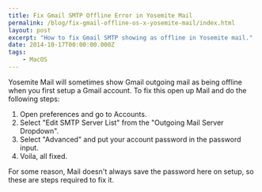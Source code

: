 ```yaml
---
title: Fix Gmail SMTP Offline Error in Yosemite Mail
permalink: /blog/fix-gmail-offline-os-x-yosemite-mail/index.html
layout: post
excerpt: "How to fix Gmail SMTP showing as offline in Yosemite mail."
date: 2014-10-17T00:00:00.000Z
tags:
    - MacOS
---
```


Yosemite Mail will sometimes show Gmail outgoing mail as being offline when you first setup a Gmail account. To fix this open up Mail and do the following steps:

1. Open preferences and go to Accounts.
2. Select "Edit SMTP Server List" from the "Outgoing Mail Server Dropdown".
3. Select "Advanced" and put your account password in the password input.
4. Voila, all fixed.

For some reason, Mail doesn't always save the password here on setup, so these are steps required to fix it.
